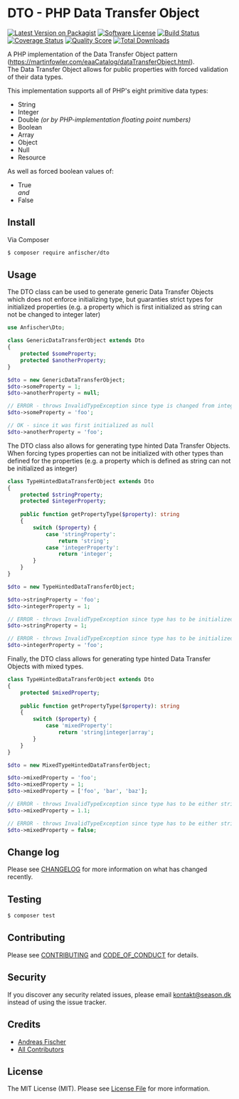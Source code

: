 # DTO - PHP Data Transfer Object

[![Latest Version on Packagist][ico-version]][link-packagist]
[![Software License][ico-license]](LICENSE.md)
[![Build Status][ico-travis]][link-travis]
[![Coverage Status][ico-scrutinizer]][link-scrutinizer]
[![Quality Score][ico-code-quality]][link-code-quality]
[![Total Downloads][ico-downloads]][link-downloads]

A PHP implementation of the Data Transfer Object pattern (https://martinfowler.com/eaaCatalog/dataTransferObject.html).  
The Data Transfer Object allows for public properties with forced validation of their data types.

This implementation supports all of PHP's eight primitive data types:
- String
- Integer
- Double _(or by PHP-implementation floating point numbers)_
- Boolean
- Array
- Object
- Null
- Resource

As well as forced boolean values of:
- True  
_and_
- False

## Install

Via Composer

``` bash
$ composer require anfischer/dto
```

## Usage
The DTO class can be used to generate generic Data Transfer Objects which
does not enforce initializing type, but guaranties strict types for initialized
properties (e.g. a property which is first initialized as string can not be changed to integer later)
``` php
use Anfischer\Dto;

class GenericDataTransferObject extends Dto
{
    protected $someProperty;
    protected $anotherProperty;
}

$dto = new GenericDataTransferObject;
$dto->someProperty = 1;
$dto->anotherProperty = null;

// ERROR - throws InvalidTypeException since type is changed from integer to string
$dto->someProperty = 'foo';

// OK - since it was first initialized as null
$dto->anotherProperty = 'foo';
```

The DTO class also allows for generating type hinted Data Transfer Objects.  
When forcing types properties can not be initialized with other types than defined for the
properties (e.g. a property which is defined as string can not be initialized as integer)

``` php
class TypeHintedDataTransferObject extends Dto
{
    protected $stringProperty;
    protected $integerProperty;
    
    public function getPropertyType($property): string
    {
        switch ($property) {
            case 'stringProperty':
                return 'string';
            case 'integerProperty':
                return 'integer';
        }
    }
}

$dto = new TypeHintedDataTransferObject;

$dto->stringProperty = 'foo';
$dto->integerProperty = 1;

// ERROR - throws InvalidTypeException since type has to be initialized as string
$dto->stringProperty = 1;

// ERROR - throws InvalidTypeException since type has to be initialized as integer
$dto->integerProperty = 'foo';
```

Finally, the DTO class allows for generating type hinted Data Transfer Objects with mixed types.  
``` php
class TypeHintedDataTransferObject extends Dto
{
    protected $mixedProperty;
    
    public function getPropertyType($property): string
    {
        switch ($property) {
            case 'mixedProperty':
                return 'string|integer|array';
        }
    }
}

$dto = new MixedTypeHintedDataTransferObject;

$dto->mixedProperty = 'foo';
$dto->mixedProperty = 1;
$dto->mixedProperty = ['foo', 'bar', 'baz'];

// ERROR - throws InvalidTypeException since type has to be either string, integer or array
$dto->mixedProperty = 1.1;

// ERROR - throws InvalidTypeException since type has to be either string, integer or array
$dto->mixedProperty = false;
```

## Change log

Please see [CHANGELOG](CHANGELOG.md) for more information on what has changed recently.

## Testing

``` bash
$ composer test
```

## Contributing

Please see [CONTRIBUTING](CONTRIBUTING.md) and [CODE_OF_CONDUCT](CODE_OF_CONDUCT.md) for details.

## Security

If you discover any security related issues, please email kontakt@season.dk instead of using the issue tracker.

## Credits

- [Andreas Fischer][link-author]
- [All Contributors][link-contributors]

## License

The MIT License (MIT). Please see [License File](LICENSE.md) for more information.

[ico-version]: https://img.shields.io/packagist/v/anfischer/dto.svg?style=flat-square
[ico-license]: https://img.shields.io/badge/license-MIT-brightgreen.svg?style=flat-square
[ico-travis]: https://img.shields.io/travis/anfischer/dto/master.svg?style=flat-square
[ico-scrutinizer]: https://img.shields.io/scrutinizer/coverage/g/anfischer/dto.svg?style=flat-square
[ico-code-quality]: https://img.shields.io/scrutinizer/g/anfischer/dto.svg?style=flat-square
[ico-downloads]: https://img.shields.io/packagist/dt/anfischer/dto.svg?style=flat-square

[link-packagist]: https://packagist.org/packages/anfischer/dto
[link-travis]: https://travis-ci.org/anfischer/dto
[link-scrutinizer]: https://scrutinizer-ci.com/g/anfischer/dto/code-structure
[link-code-quality]: https://scrutinizer-ci.com/g/anfischer/dto
[link-downloads]: https://packagist.org/packages/anfischer/dto
[link-author]: https://github.com/anfischer
[link-contributors]: ../../contributors
